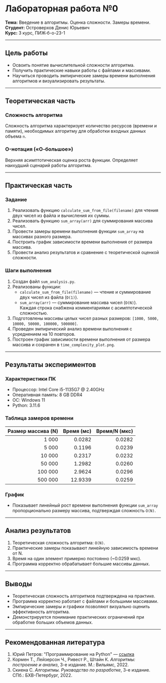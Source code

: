 # Лабораторная работа №0  
**Тема:** Введение в алгоритмы. Оценка сложности. Замеры времени.  
**Студент:** Островерхов Денис Юрьевич  
**Курс:** 3 курс, ПИЖ-б-о-23-1  

---

## Цель работы

- Освоить понятие вычислительной сложности алгоритма.  
- Получить практические навыки работы с файлами и массивами.  
- Научиться проводить эмпирические замеры времени выполнения алгоритмов и визуализировать результаты.  

---

## Теоретическая часть

### Сложность алгоритма
Сложность алгоритма характеризует количество ресурсов (времени и памяти), необходимых алгоритму для обработки входных данных объема `n`.

### O-нотация («О-большое»)
Верхняя асимптотическая оценка роста функции. Определяет наихудший сценарий работы алгоритма.

---

## Практическая часть

### Задание
1. Реализовать функцию `calculate_sum_from_file(filename)` для чтения двух чисел из файла и вычисления их суммы.  
2. Реализовать функцию `sum_array(arr)` для суммирования массива чисел.  
3. Провести замеры времени выполнения функции `sum_array` на массивах разного размера.  
4. Построить график зависимости времени выполнения от размера массива.  
5. Провести анализ результатов и сравнение с теоретической оценкой сложности.

### Шаги выполнения
1. Создан файл `sum_analysis.py`.  
2. Реализованы функции:
   - `calculate_sum_from_file(filename)` — чтение и суммирование двух чисел из файла (`O(1)`).  
   - `sum_array(arr)` — суммирование массива чисел (`O(N)`).  
   Каждая строка снабжена комментариями с асимптотической сложностью.
3. Подготовлены массивы целых чисел разных размеров: `[1000, 5000, 10000, 50000, 100000, 500000]`.  
4. Проведен эмпирический анализ времени выполнения с усреднением на 10 повторов.  
5. Построен график зависимости времени выполнения от размера массива и сохранен в `time_complexity_plot.png`.

---

## Результаты экспериментов

### Характеристики ПК
- Процессор: Intel Core i5-1135G7 @ 2.40GHz  
- Оперативная память: 8 GB DDR4  
- ОС: Windows 11  
- Python: 3.11.6  

### Таблица замеров времени
| Размер массива (N) | Время (мс) | Время/N (мкс) |
|------------------:|------------:|---------------:|
| 1 000             | 0.0282     | 0.0282        |
| 5 000             | 0.1196     | 0.0239        |
| 10 000            | 0.2317     | 0.0232        |
| 50 000            | 1.2982     | 0.0260        |
| 100 000           | 2.9624     | 0.0296        |
| 500 000           | 12.9339    | 0.0259        |

### График
- Показывает линейный рост времени выполнения функции `sum_array` пропорционально размеру массива, подтверждая сложность `O(N)`.

---

## Анализ результатов
1. Теоретическая сложность алгоритма: `O(N)`.  
2. Практические замеры показывают линейную зависимость времени от N.  
3. Время на один элемент примерно постоянно (~0.0259 мкс).  
4. Программа корректно обрабатывает большие массивы данных.  

---

## Выводы
- Теоретическая сложность алгоритмов подтверждена на практике.  
- Программа корректно работает с файлами и большими массивами.  
- Эмпирические замеры и графики позволяют визуально оценить эффективность алгоритма.  
- Демонстрируется понимание практических ограничений при обработке больших объемов данных.

---

## Рекомендованная литература
1. Юрий Петров: "Программирование на Python" — [ссылка](https://www.yuripetrov.ru/edu/python/index.html)  
2. Кормен Т., Лейзерсон Ч., Ривест Р., Штайн К. *Алгоритмы: построение и анализ*, 3-е издание. М.: Вильямс, 2022.  
3. Скиена С. *Алгоритмы. Руководство по разработке*, 3-е издание. СПб.: БХВ-Петербург, 2022.  
